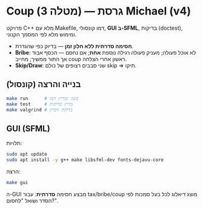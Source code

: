 # Coup (מטלה 3) — גרסת Michael (v4)

פרויקט C++ מלא עם Makefile, דמו קונסולי, **GUI ב-SFML**, בדיקות (doctest), ומימוש מלא לפי המסמך הקנוני.
- **חסימה סדרתית ללא חלון זמן** — בדיוק כפי שהגדרת.
- **Bribe**: לא אוכל פעולה; מעניק פעולה רגילה נוספת **אחת**; אם נחסם — הכסף אבוד אך התור ממשיך; מחייב coup ראשון אחרי הצלחה.
- **Skip/Draw**: שני סבבים רצופים של כולם skip ⇒ תיקו.

## בנייה והרצה (קונסול)
```bash
make run      # בונה ומריץ דמו
make test     # מריץ בדיקות
make valgrind # בדיקת זיכרון
```

## GUI (SFML)
תלויות:
```bash
sudo apt update
sudo apt install -y g++ make libsfml-dev fonts-dejavu-core
```
הרצה:
```bash
make gui
```

ה-GUI מבצע חסימה **סדרתית**: עבור tax/bribe/coup מוצג דיאלוג לכל בעל סמכות לפי הסדר ושואל "לחסום?".
